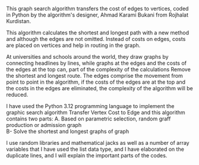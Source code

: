 This graph search algorithm transfers the cost of edges to vertices, coded in Python by the algorithm's designer, Ahmad Karami Bukani from Rojhalat Kurdistan.

This algorithm calculates the shortest and longest path with a new method and although the edges are not omitted. Instead of costs on edges, costs are placed on vertices and help in routing in the graph.

At universities and schools around the world, they draw graphs by connecting headlines by lines, while graphs at the edges and the costs of the edges at the top can, part of the complexity of the calculations Remove the shortest and longest route. The edges comprise the movement from point to point in the algorithm, if the costs of the edges are at the top and the costs in the edges are eliminated, the complexity of the algorithm will be reduced.

I have used the Python 3.12 programming language to implement the graphic search algorithm Transfer Vertex Cost to Edge and this algorithm contains two parts: 
A. Based on parametric selection, random graff production or admission graph  
B- Solve the shortest and longest graphs of graph  
 
I use random libraries and mathematical jacks as well as a number of array variables that I have used the list data type, and I have elaborated on the duplicate lines, and I will explain the important parts of the codes. 

